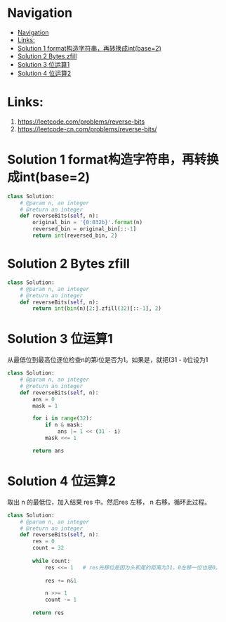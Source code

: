 # Navigation
- [Navigation](#navigation)
- [Links:](#links)
- [Solution 1 format构造字符串，再转换成int(base=2)](#solution-1-format%e6%9e%84%e9%80%a0%e5%ad%97%e7%ac%a6%e4%b8%b2%e5%86%8d%e8%bd%ac%e6%8d%a2%e6%88%90intbase2)
- [Solution 2 Bytes zfill](#solution-2-bytes-zfill)
- [Solution 3 位运算1](#solution-3-%e4%bd%8d%e8%bf%90%e7%ae%971)
- [Solution 4 位运算2](#solution-4-%e4%bd%8d%e8%bf%90%e7%ae%972)

# Links:
1. https://leetcode.com/problems/reverse-bits
2. https://leetcode-cn.com/problems/reverse-bits/


# Solution 1 format构造字符串，再转换成int(base=2)
```python
class Solution:
    # @param n, an integer
    # @return an integer
    def reverseBits(self, n):
        original_bin = '{0:032b}'.format(n)
        reversed_bin = original_bin[::-1]
        return int(reversed_bin, 2)
```

# Solution 2 Bytes zfill
```python
class Solution:
    # @param n, an integer
    # @return an integer
    def reverseBits(self, n):
        return int(bin(n)[2:].zfill(32)[::-1], 2)
```

# Solution 3 位运算1
从最低位到最高位逐位检查n的第i位是否为1。如果是，就把(31 - i)位设为1
```python
class Solution:
    # @param n, an integer
    # @return an integer
    def reverseBits(self, n):
        ans = 0
        mask = 1

        for i in range(32):
            if n & mask:
                ans |= 1 << (31 - i)
            mask <<= 1

        return ans
```

# Solution 4 位运算2
取出 n 的最低位，加入结果 res 中。然后res 左移， n 右移。循环此过程。
```python
class Solution:
    # @param n, an integer
    # @return an integer
    def reverseBits(self, n):
        res = 0
        count = 32
        
        while count:
            res <<= 1   # res先移位是因为头和尾的距离为31。0左移一位也是0。
            
            res += n&1

            n >>= 1
            count -= 1
            
        return res
```